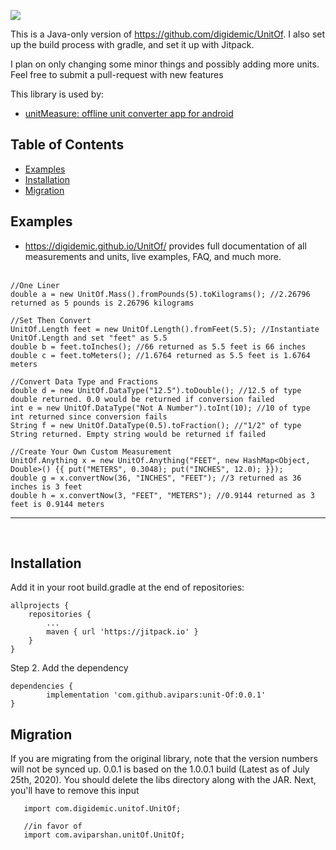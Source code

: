 [![](https://jitpack.io/v/avipars/unit-Of.svg)](https://jitpack.io/#avipars/unit-Of)


This is a Java-only version of https://github.com/digidemic/UnitOf. 
I also set up the build process with gradle, and set it up with Jitpack. 

I plan on only changing some minor things and possibly adding more units. 
Feel free to submit a pull-request with new features

This library is used by:

- [unitMeasure: offline unit converter app for android](https://www.unitMeasure.xyz) 

## Table of Contents
- [Examples](#examples)
- [Installation](#installation)
- [Migration](#migration)

## Examples
- https://digidemic.github.io/UnitOf/ provides full documentation of all measurements and units, live examples, FAQ, and much more.
<br><br>

```
//One Liner
double a = new UnitOf.Mass().fromPounds(5).toKilograms(); //2.26796 returned as 5 pounds is 2.26796 kilograms

//Set Then Convert
UnitOf.Length feet = new UnitOf.Length().fromFeet(5.5); //Instantiate UnitOf.Length and set "feet" as 5.5
double b = feet.toInches(); //66 returned as 5.5 feet is 66 inches
double c = feet.toMeters(); //1.6764 returned as 5.5 feet is 1.6764 meters

//Convert Data Type and Fractions
double d = new UnitOf.DataType("12.5").toDouble(); //12.5 of type double returned. 0.0 would be returned if conversion failed
int e = new UnitOf.DataType("Not A Number").toInt(10); //10 of type int returned since conversion fails
String f = new UnitOf.DataType(0.5).toFraction(); //"1/2" of type String returned. Empty string would be returned if failed

//Create Your Own Custom Measurement
UnitOf.Anything x = new UnitOf.Anything("FEET", new HashMap<Object, Double>() {{ put("METERS", 0.3048); put("INCHES", 12.0); }});
double g = x.convertNow(36, "INCHES", "FEET"); //3 returned as 36 inches is 3 feet
double h = x.convertNow(3, "FEET", "METERS"); //0.9144 returned as 3 feet is 0.9144 meters
```

---

<br>

## Installation
Add it in your root build.gradle at the end of repositories:

	allprojects {
		repositories {
			...
			maven { url 'https://jitpack.io' }
		}
	}
Step 2. Add the dependency

	dependencies {
	        implementation 'com.github.avipars:unit-Of:0.0.1'
	}
	
## Migration
If you are migrating from the original library, note that the version numbers will not be synced up. 
0.0.1 is based on the 1.0.0.1 build (Latest as of July 25th, 2020). You should delete the libs directory along with the JAR. 
Next, you'll have to remove this input 

       import com.digidemic.unitof.UnitOf;
       
       //in favor of
       import com.aviparshan.unitOf.UnitOf;
      
